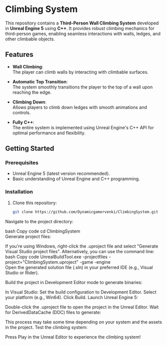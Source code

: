 # Climbing System  

This repository contains a **Third-Person Wall Climbing System** developed in **Unreal Engine 5** using **C++**. It provides robust climbing mechanics for third-person games, enabling seamless interactions with walls, ledges, and other climbable objects.  

## Features  

- **Wall Climbing**:  
  The player can climb walls by interacting with climbable surfaces.  

- **Automatic Top Transition**:  
  The system smoothly transitions the player to the top of a wall upon reaching the edge.  

- **Climbing Down**:  
  Allows players to climb down ledges with smooth animations and controls.  

- **Fully C++**:  
  The entire system is implemented using Unreal Engine's C++ API for optimal performance and flexibility.  

## Getting Started  

### Prerequisites  
- Unreal Engine 5 (latest version recommended).  
- Basic understanding of Unreal Engine and C++ programming.  

### Installation  
1. Clone this repository:  
   ```bash  
   git clone https://github.com/Dynamicgamervenki/ClimbingSystem.git  
Navigate to the project directory:

bash
Copy code
cd ClimbingSystem  
Generate project files:

If you're using Windows, right-click the .uproject file and select "Generate Visual Studio project files".
Alternatively, you can use the command line:
bash
Copy code
UnrealBuildTool.exe -projectfiles -project="ClimbingSystem.uproject" -game -engine  
Open the generated solution file (.sln) in your preferred IDE (e.g., Visual Studio or Rider).

Build the project in Development Editor mode to generate binaries:

In Visual Studio:
Set the build configuration to Development Editor.
Select your platform (e.g., Win64).
Click Build.
Launch Unreal Engine 5:

Double-click the .uproject file to open the project in the Unreal Editor.
Wait for DerivedDataCache (DDC) files to generate:

This process may take some time depending on your system and the assets in the project.
Test the climbing system:

Press Play in the Unreal Editor to experience the climbing system!
